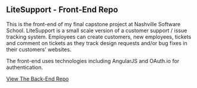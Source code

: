 ## LiteSupport - Front-End Repo

This is the front-end of my final capstone project at Nashville Software School. LiteSupport is a small scale version of a customer support / issue tracking system. Employees can create customers, new employees, tickets and comment on tickets as they track design requests and/or bug fixes in their customers' websites.

The front-end uses technologies including AngularJS and OAuth.io for authentication.

[View The Back-End Repo](https://github.com/craftylildev/LiteSupportBack)